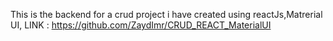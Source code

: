 This is the backend for a crud project i have created using reactJs,Matrerial UI, LINK : https://github.com/ZaydImr/CRUD_REACT_MaterialUI
